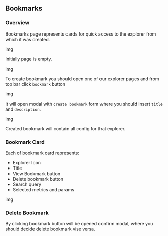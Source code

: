## Bookmarks

### Overview

Bookmarks page represents cards for quick access to the explorer from which it was created.

img 

Initially page is empty.

img

To create bookmark you should open one of our explorer pages and from top bar click `bookmark` button

img

It will open modal with `create bookmark` form where you should insert `title` and `description`.

img

Created bookmark will contain all config for that explorer.

### Bookmark Card

Each of bookmark card represents:

- Explorer Icon
- Title
- View Bookmark button
- Delete bookmark button
- Search query
- Selected metrics and params

img

### Delete Bookmark
    
By clicking bookmark button will be opened confirm modal, where you should decide delete bookmark vise versa.
